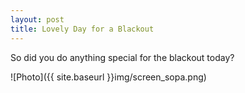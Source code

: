 ```yaml
---
layout: post
title: Lovely Day for a Blackout
---
```



So did you do anything special for the blackout today?

![Photo]({{ site.baseurl }}img/screen_sopa.png)

